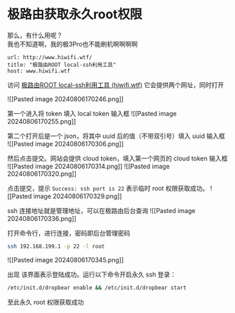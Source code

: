 # 极路由获取永久root权限

那么，有什么用呢？  
我也不知道啊，我的极3Pro也不能刷机啊啊啊啊

```cardlink
url: http://www.hiwifi.wtf/
title: "极路由ROOT local-ssh利用工具"
host: www.hiwifi.wtf
```

访问 [极路由ROOT local-ssh利用工具 (hiwifi.wtf)](http://www.hiwifi.wtf/) 它会提供两个网址，同时打开

​![[Pasted image 20240806170246.png]]​

第一个进入将 token 填入 local token 输入框
​![[Pasted image 20240806170255.png]]​

第二个打开后是一个 json，将其中 uuid 后的值（不带双引号）填入 uuid 输入框
​![[Pasted image 20240806170306.png]]​

然后点击提交。网站会提供 cloud token，填入第一个网页的 cloud token 输入框
​![[Pasted image 20240806170314.png]]​
​![[Pasted image 20240806170320.png]]​

点击提交，提示 `Success: ssh port is 22`​ 表示临时 root 权限获取成功。
​![[Pasted image 20240806170329.png]]​

ssh 连接地址就是管理地址，可以在极路由后台查询
​![[Pasted image 20240806170336.png]]​

打开命令行，进行连接，密码即后台管理密码

```bash
ssh 192.168.199.1 -p 22 -l root
```

​![[Pasted image 20240806170345.png]]​

出现 该界面表示登陆成功。运行以下命令开启永久 ssh 登录：

```bash
/etc/init.d/dropbear enable && /etc/init.d/dropbear start
```

至此永久 root 权限获取成功
